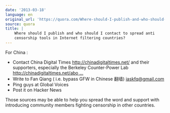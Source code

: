 ```yaml
---
date: '2013-03-18'
language: en
original_url: 'https://quora.com/Where-should-I-publish-and-who-should-I-contact-to-spread-anti-censorship-tools-in-Internet-filtering-countries/answer/Clément-Renaud'
source: quora
title: |
    Where should I publish and who should I contact to spread anti
    censorship tools in Internet filtering countries?
---
```


For China : 

-   Contact China Digital Times <http://chinadigitaltimes.net/> and
    their supporters, especially the Berkeley Counter-Power Lab
    [http://chinadigitaltimes.net/abo ...](http://chinadigitaltimes.net/about/sponsors/)
-   Write to Fan Qiang ( i.e. bypass GFW in Chinese 翻墙)
    <iaskfq@gmail.com>
-   Ping guys at Global Voices
-   Post it on Hacker News

 
Those sources may be able to help you spread the word and support with
introducing community members fighting censorship in other countries.
